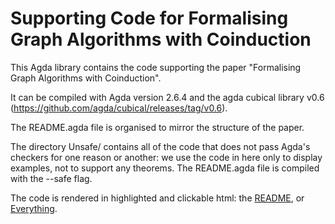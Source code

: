 # Supporting Code for Formalising Graph Algorithms with Coinduction

This Agda library contains the code supporting the paper 
"Formalising Graph Algorithms with Coinduction".

It can be compiled with Agda version 2.6.4 and the agda cubical library
v0.6 (https://github.com/agda/cubical/releases/tag/v0.6).

The README.agda file is organised to mirror the structure of the paper.

The directory Unsafe/ contains all of the code that does not pass Agda's 
checkers for one reason or another: we use the code in here only to display 
examples, not to support any theorems.
The README.agda file is compiled with the --safe flag.

The code is rendered in highlighted and clickable html: the [README](https://oisdk.github.io/formalising-graph-algorithms-with-coinduction/README.html), or [Everything](https://oisdk.github.io/formalising-graph-algorithms-with-coinduction/Everything.html).
